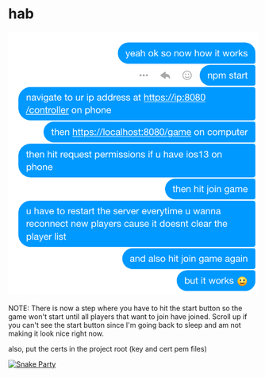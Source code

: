 # hab

![screenshot.png](screenshot.png)

NOTE: There is now a step where you have to hit the start button so the game 
won't start until all players that want to join have joined.
Scroll up if you can't see the start button since 
I'm going back to sleep and am not making it look nice right now.

also, put the certs in the project root (key and cert pem files)

[![Snake Party](https://img.youtube.com/vi/wq5m-zZD-HE/0.jpg)](https://youtu.be/wq5m-zZD-HE "Snake Party")
